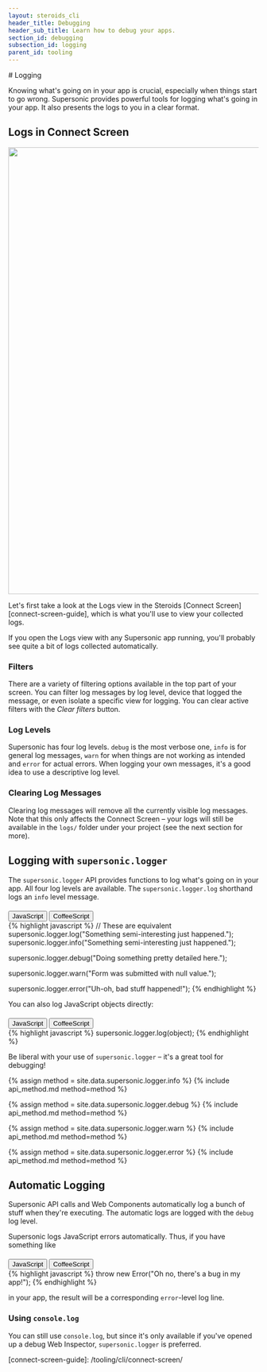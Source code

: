 ```yaml
---
layout: steroids_cli
header_title: Debugging
header_sub_title: Learn how to debug your apps.
section_id: debugging
subsection_id: logging
parent_id: tooling
---
```

<section class="ag__docs__content">

<section class="docs-section" id="logging">
# Logging

Knowing what's going on in your app is crucial, especially when things start to go wrong. Supersonic provides powerful tools for logging what's going in your app. It also presents the logs to you in a clear format.

## Logs in Connect Screen

<img src="/img/tooling/connect-screen/logs-screen.png" width="900">

Let's first take a look at the Logs view in the Steroids [Connect Screen][connect-screen-guide], which is what you'll use to view your collected logs.

If you open the Logs view with any Supersonic app running, you'll probably see quite a bit of logs collected automatically.

### Filters

There are a variety of filtering options available in the top part of your screen. You can filter log messages by log level, device that logged the message, or even isolate a specific view for logging. You can clear active filters with the *Clear filters* button.

### Log Levels

Supersonic has four log levels. `debug` is the most verbose one, `info` is for general log messages, `warn` for when things are not working as intended and `error` for actual errors. When logging your own messages, it's a good idea to use a descriptive log level.

### Clearing Log Messages

Clearing log messages will remove all the currently visible log messages. Note that this only affects the Connect Screen – your logs will still be available in the `logs/` folder under your project (see the next section for more).

## Logging with `supersonic.logger`

The `supersonic.logger` API provides functions to log what's going on in your app. All four log levels are available. The `supersonic.logger.log` shorthand logs an `info` level message.

<div class="clearfix">
  <div class="btn-group btn-group-xs pull-right" role="group" style="margin-top: 20px;">
    <button type="button" data-role="type-switch" data-type="js" class="btn btn-primary active">JavaScript</button>
    <button type="button" data-role="type-switch" data-type="coffee" class="btn btn-default">CoffeeScript</button>
  </div>
</div>

<div data-role="example-code" data-type="js">
{% highlight javascript %}
// These are equivalent
supersonic.logger.log("Something semi-interesting just happened.");
supersonic.logger.info("Something semi-interesting just happened.");

supersonic.logger.debug("Doing something pretty detailed here.");

supersonic.logger.warn("Form was submitted with null value.");

supersonic.logger.error("Uh-oh, bad stuff happened!");
{% endhighlight %}
</div>

<div data-role="example-code" data-type="coffee" style="display: none;">
{% highlight coffeescript %}
# These are equivalent
supersonic.logger.log "Something semi-interesting just happened."
supersonic.logger.info "Something semi-interesting just happened."

supersonic.logger.debug "Doing something pretty detailed here."

supersonic.logger.warn "Form was submitted with null value."

supersonic.logger.error "Uh-oh, bad stuff happened!"
{% endhighlight %}
</div>

You can also log JavaScript objects directly:

<div class="clearfix">
  <div class="btn-group btn-group-xs pull-right" role="group" style="margin-top: 20px;">
    <button type="button" data-role="type-switch" data-type="js" class="btn btn-primary active">JavaScript</button>
    <button type="button" data-role="type-switch" data-type="coffee" class="btn btn-default">CoffeeScript</button>
  </div>
</div>

<div data-role="example-code" data-type="js">
{% highlight javascript %}
supersonic.logger.log(object);
{% endhighlight %}
</div>

<div data-role="example-code" data-type="coffee" style="display: none;">
{% highlight coffeescript %}
supersonic.logger.log object
{% endhighlight %}
</div>

Be liberal with your use of `supersonic.logger` – it's a great tool for debugging!

{% assign method = site.data.supersonic.logger.info %}
{% include api_method.md method=method %}

{% assign method = site.data.supersonic.logger.debug %}
{% include api_method.md method=method %}

{% assign method = site.data.supersonic.logger.warn %}
{% include api_method.md method=method %}

{% assign method = site.data.supersonic.logger.error %}
{% include api_method.md method=method %}

## Automatic Logging

Supersonic API calls and Web Components automatically log a bunch of stuff when they're executing. The automatic logs are logged with the `debug` log level.

Supersonic logs JavaScript errors automatically. Thus, if you have something like

<div class="clearfix">
  <div class="btn-group btn-group-xs pull-right" role="group" style="margin-top: 20px;">
    <button type="button" data-role="type-switch" data-type="js" class="btn btn-primary active">JavaScript</button>
    <button type="button" data-role="type-switch" data-type="coffee" class="btn btn-default">CoffeeScript</button>
  </div>
</div>

<div data-role="example-code" data-type="js">
{% highlight javascript %}
throw new Error("Oh no, there's a bug in my app!");
{% endhighlight %}
</div>

<div data-role="example-code" data-type="coffee" style="display: none;">
{% highlight coffeescript %}
throw new Error "Oh no, there's a bug in my app!"
{% endhighlight %}
</div>

in your app, the result will be a corresponding `error`-level log line.



### Using `console.log`

You can still use `console.log`, but since it's only available if you've opened up a debug Web Inspector, `supersonic.logger` is preferred.
</section>

</section>
[connect-screen-guide]: /tooling/cli/connect-screen/